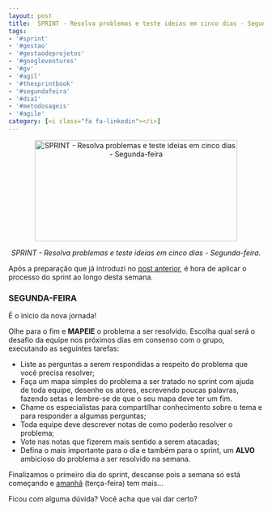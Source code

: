 ```yaml
---
layout: post
title:  SPRINT - Resolva problemas e teste ideias em cinco dias - Segunda-feira
tags:
- '#sprint'
- '#gestao'
- '#gestaodeprojetos'
- '#googleventures'
- '#gv'
- '#agil'
- '#thesprintbook'
- '#segundafeira'
- '#dia1'
- '#metodosageis'
- '#agile'
category: [<i class="fa fa-linkedin"></i>]
---
```


<div style="text-align:center">
<p><img src="https://raw.githubusercontent.com/mateusbtlopes/mateusbtlopes.github.io/master/_posts/img/SprintSegunda.png" alt="SPRINT - Resolva problemas e teste ideias em cinco dias - Segunda-feira" height="200" width="400"/></p>
</div>

<div style="text-align:center">
<p><i>SPRINT - Resolva problemas e teste ideias em cinco dias - Segunda-feira</i>.</p>
</div>

<p>Após a preparação que já introduzi no <a href="./sprint-resolva-problemas-e-teste-ideias-em-cinco-dias-preparacao.html" target="_blank">post anterior</a>, é hora de aplicar o processo do sprint ao longo desta semana.<p/>

<h3 id="heading3">SEGUNDA-FEIRA</h3>

<p>É o início da nova jornada!</p>

<p>Olhe para o fim e <strong>MAPEIE</strong> o problema a ser resolvido. Escolha qual será o desafio da equipe nos próximos dias em consenso com o grupo, executando as seguintes tarefas:</p>

<ul>
<li>Liste as perguntas a serem respondidas a respeito do problema que você precisa resolver;</li>
<li>Faça um mapa simples do problema a ser tratado no sprint com ajuda de toda equipe, desenhe os atores, escrevendo poucas palavras, fazendo setas e lembre-se de que o seu mapa deve ter um fim.</li>
<li>Chame os especialistas para compartilhar conhecimento sobre o tema e para responder a algumas perguntas;</li>
<li>Toda equipe deve descrever notas de como poderão resolver o problema;</li>
<li>Vote nas notas que fizerem mais sentido a serem atacadas;</li>
<li>Defina o mais importante para o dia e também para o sprint, um <strong>ALVO</strong> ambicioso do problema a ser resolvido na semana.</li>
</ul>

<p>Finalizamos o primeiro dia do sprint, descanse pois a semana só está começando e <a href="/sprint-resolva-problemas-e-teste-ideias-em-cinco-dias-terca-feira.html" target="_blank">amanhã</a> (terça-feira) tem mais...</p>

<p>Ficou com alguma dúvida? Você acha que vai dar certo?</p>